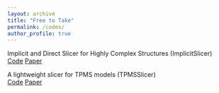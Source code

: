```yaml
---
layout: archive
title: "Free to Take"
permalink: /codes/
author_profile: true
---
```


<!-- {% include base_path %}


{% for post in site.portfolio %}
  {% include archive-single.html %}
{% endfor %} -->


<!-- <img align="left" width="100" height="100" src="https://github.com/Qiang-Zou/Qiang-Zou.github.io/blob/main/_pages/figures/codes/ImplicitSlicer.png"> -->
Implicit and Direct Slicer for Highly Complex Structures (ImplicitSlicer)\
[Code](https://github.com/Qiang-Zou/ImplicitSlicer) [Paper](https://asmedigitalcollection.asme.org/computingengineering/article/21/6/061003/1100541/Memory-Efficient-Modeling-and-Slicing-of-Large)

<!-- <img align="left" width="100" height="100" src="figures/codes/TPMSSlicer.png">  -->
A lightweight slicer for TPMS models (TPMSSlicer)\
[Code](https://github.com/Qiang-Zou/TPMSSlicer) [Paper](https://www.sciencedirect.com/science/article/abs/pii/S0007850621000123)



